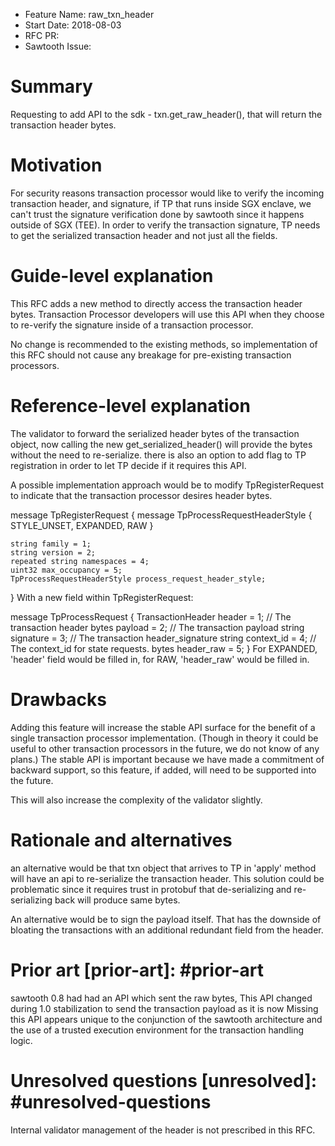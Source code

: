 - Feature Name: raw_txn_header
- Start Date: 2018-08-03
- RFC PR:
- Sawtooth Issue:

# Summary
[summary]: #summary

Requesting to add API to the sdk - txn.get_raw_header(), that will return
the transaction header bytes.

# Motivation 
[motivation]: #motivation

For security reasons transaction processor would like to verify the incoming
transaction header, and signature, if TP that runs inside SGX enclave, we 
can't trust the signature verification done by sawtooth since it happens
outside of SGX (TEE).
In order to verify the transaction signature, TP needs to get the serialized
transaction header and not just all the fields.


# Guide-level explanation
[guide-level-explanation]: #guide-level-explanation

This RFC adds a new method to directly access the transaction header bytes.
Transaction Processor developers will use this API when they choose to re-verify
the signature inside of a transaction processor.

No change is recommended to the existing methods, so implementation of this RFC
should not cause any breakage for pre-existing transaction processors.

# Reference-level explanation
[reference-level-explanation]: #reference-level-explanation

The validator to forward the serialized header bytes of the transaction
object, now calling the new get_serialized_header() will provide the
bytes without the need to re-serialize. 
there is also an option to add flag to TP registration in order to let TP
decide if it requires this API.

A possible implementation approach would be to modify TpRegisterRequest to
indicate that the transaction processor desires header bytes.

message TpRegisterRequest {
    message TpProcessRequestHeaderStyle {
        STYLE_UNSET,
        EXPANDED,
        RAW
    }

    string family = 1;
    string version = 2;
    repeated string namespaces = 4;
    uint32 max_occupancy = 5;
    TpProcessRequestHeaderStyle process_request_header_style;
}
With a new field within TpRegisterRequest:

message TpProcessRequest {
    TransactionHeader header = 1;  // The transaction header
    bytes payload = 2;  // The transaction payload
    string signature = 3;  // The transaction header_signature
    string context_id = 4; // The context_id for state requests.
    bytes header_raw = 5;
}
For EXPANDED, 'header' field would be filled in, for RAW, 'header_raw' would
be filled in.

# Drawbacks
[drawbacks]: #drawbacks

Adding this feature will increase the stable API surface for the benefit of a
single transaction processor implementation. (Though in theory it could be 
useful to other transaction processors in the future, we do not know of any
plans.) The stable API is important because we have made a commitment of 
backward support, so this feature, if added, will need to be supported into
the future.

This will also increase the complexity of the validator slightly.

# Rationale and alternatives
[alternatives]: #alternatives

an alternative would be that txn object that arrives to TP in 'apply' method 
will have an api to re-serialize the transaction header. 
This solution could be problematic since it requires trust in protobuf that 
de-serializing and re-serializing back will produce same bytes.

An alternative would be to sign the payload itself. That has the downside of 
bloating the transactions with an additional redundant field from the header.

# Prior art [prior-art]: #prior-art

sawtooth 0.8 had had an API which sent the raw bytes, This API changed during
1.0 stabilization to send the transaction payload as it is now
Missing this API appears unique to the conjunction of the sawtooth
architecture and the use of a trusted execution environment for the 
transaction handling logic.

# Unresolved questions [unresolved]: #unresolved-questions

Internal validator management of the header is not prescribed in this RFC.
